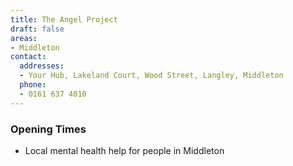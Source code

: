 ```yaml
---
title: The Angel Project
draft: false
areas:
- Middleton
contact:
  addresses:
  - Your Hub, Lakeland Court, Wood Street, Langley, Middleton
  phone:
  - 0161 637 4010
---
```


### Opening Times
* Local mental health help for people in Middleton